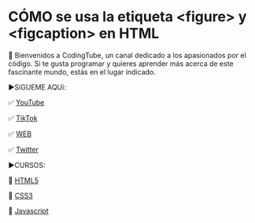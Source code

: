 # CÓMO se usa la etiqueta &lt;figure&gt; y &lt;figcaption&gt; en HTML


👋 Bienvenidos a CodingTube, un canal dedicado a los apasionados por el código. Si te gusta programar y quieres aprender más acerca de este fascinante mundo, estás en el lugar indicado.

►SíGUEME AQUí:

✅ [YouTube](https://www.youtube.com/CodingTube)

✅ [TikTok](https://www.tiktok.com/@codingtube)

✅ [WEB](https://coding-tube.com/)

✅ [Twitter](https://twitter.com/CodingTube)

►CURSOS:

📕 [HTML5](https://bit.ly/CodingHTML01)

📘 [CSS3](https://bit.ly/CodingCSS01)

📙 [Javascript](http://bit.ly/CodingJS01)